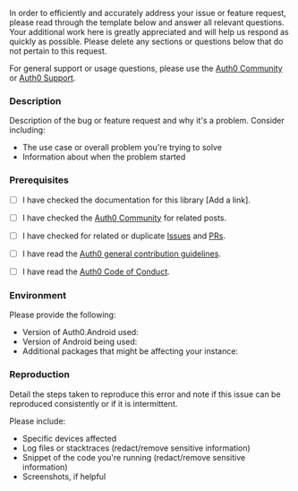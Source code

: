 In order to efficiently and accurately address your issue or feature request, please read through the template below and answer all relevant questions. Your additional work here is greatly appreciated and will help us respond as quickly as possible. Please delete any sections or questions below that do not pertain to this request.

For general support or usage questions, please use the [Auth0 Community](https://community.auth0.com/) or [Auth0 Support](https://support.auth0.com.).

### Description

Description of the bug or feature request and why it's a problem. Consider including:

- The use case or overall problem you're trying to solve
- Information about when the problem started

### Prerequisites

- [ ] I have checked the documentation for this library [Add a link].

- [ ] I have checked the [Auth0 Community](https://community.auth0.com/) for related posts.

- [ ] I have checked for related or duplicate [Issues](https://github.com/auth0/Auth0.Android/issues) and [PRs](https://github.com/auth0/Auth0.Android/pulls).

- [ ] I have read the [Auth0 general contribution guidelines](https://github.com/auth0/open-source-template/blob/master/GENERAL-CONTRIBUTING.md).

- [ ] I have read the [Auth0 Code of Conduct](https://github.com/auth0/open-source-template/blob/master/CODE-OF-CONDUCT.md).

### Environment

Please provide the following:

- Version of Auth0.Android used:
- Version of Android being used:
- Additional packages that might be affecting your instance:

### Reproduction

Detail the steps taken to reproduce this error and note if this issue can be reproduced consistently or if it is intermittent.

Please include:

- Specific devices affected
- Log files or stacktraces (redact/remove sensitive information)
- Snippet of the code you're running (redact/remove sensitive information)
- Screenshots, if helpful
